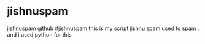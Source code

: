 # jishnuspam
jishnuspam github #jishnuspam  this is my script jishnu spam used to spam . and i used python for this 

